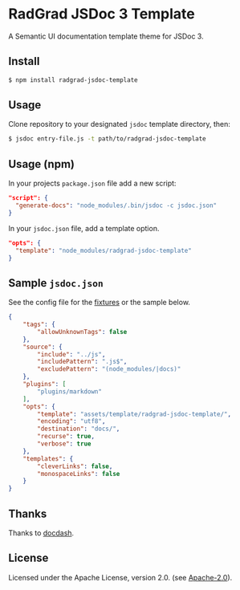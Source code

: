 # RadGrad JSDoc 3 Template

A Semantic UI documentation template theme for JSDoc 3.

## Install

```bash
$ npm install radgrad-jsdoc-template
```

## Usage

Clone repository to your designated `jsdoc` template directory, then:

```bash
$ jsdoc entry-file.js -t path/to/radgrad-jsdoc-template
```

## Usage (npm)

In your projects `package.json` file add a new script:

```json
"script": {
  "generate-docs": "node_modules/.bin/jsdoc -c jsdoc.json"
}
```

In your `jsdoc.json` file, add a template option.

```json
"opts": {
  "template": "node_modules/radgrad-jsdoc-template"
}
```

## Sample `jsdoc.json`

See the config file for the [fixtures](fixtures/fixtures.conf.json) or the sample below.

```json
{
    "tags": {
        "allowUnknownTags": false
    },
    "source": {
        "include": "../js",
        "includePattern": ".js$",
        "excludePattern": "(node_modules/|docs)"
    },
    "plugins": [
        "plugins/markdown"
    ],
    "opts": {
        "template": "assets/template/radgrad-jsdoc-template/",
        "encoding": "utf8",
        "destination": "docs/",
        "recurse": true,
        "verbose": true
    },
    "templates": {
        "cleverLinks": false,
        "monospaceLinks": false
    }
}
```

## Thanks

Thanks to [docdash](https://github.com/clenemt/docdash).

## License

Licensed under the Apache License, version 2.0. (see [Apache-2.0](LICENSE)).
